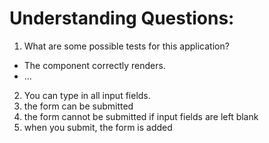 # Understanding Questions:
1. What are some possible tests for this application?
* The component correctly renders.
* ...
2) You can type in all input fields.
3) the form can be submitted
4) the form cannot be submitted if input fields are left blank
5) when you submit, the form is added 
